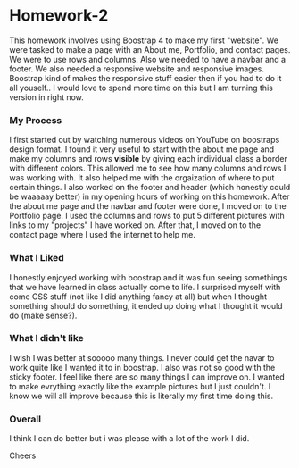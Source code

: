 # Homework-2
This homework involves using Boostrap 4 to make my first "website". We were tasked to make a page with an About me, Portfolio,
and contact pages. We were to use rows and columns. Also we needed to have a navbar and a footer. We also needed a responsive website and responsive images. Boostrap kind of makes the responsive stuff easier then if you had to do it all youself.. I would love to spend more time on this but I am turning this version in right now.

### My Process
I first started out by watching numerous videos on YouTube on boostraps design format. I found it very useful to start with the about me page and make my columns and rows **visible** by giving each individual class a border with different colors. This allowed me to see how many columns and rows I was working with. It also helped me with the orgaization of where to put certain things. I also worked on the footer and header (which honestly could be waaaaay better) in my opening hours of working on this homework. After the about me page and the navbar and footer were done, I moved on to the Portfolio page. I used the columns and rows to put 5 different pictures with links to my "projects" I have worked on. After that, I moved on to the contact page where I used the internet to help me.

### What I Liked
I honestly enjoyed working with boostrap and it was fun seeing somethings that we have learned in class actually come to life. I surprised myself with come CSS stuff (not like I did anything fancy at all) but when I thought something should do something, it ended up doing what I thought it would do (make sense?).

### What I didn't like
I wish I was better at sooooo many things. I never could get the navar to work quite like I wanted it to in boostrap. I also was not so good with the sticky footer. I feel like there are so many things I can improve on. I wanted to make evrything exactly like the example pictures but I just couldn't. I know we will all improve because this is literally my first time doing this.

### Overall
I think I can do better but i was please with a lot of the work I did.

Cheers

